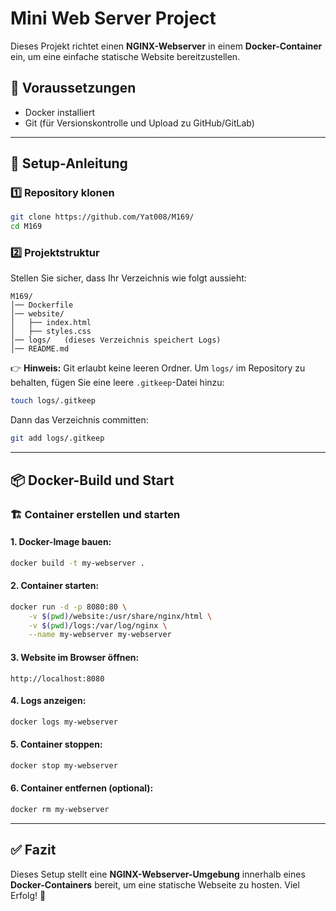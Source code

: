 # Mini Web Server Project

Dieses Projekt richtet einen **NGINX-Webserver** in einem **Docker-Container** ein, um eine einfache statische Website bereitzustellen. 

## 📌 Voraussetzungen
- Docker installiert
- Git (für Versionskontrolle und Upload zu GitHub/GitLab)

---

## 🚀 Setup-Anleitung

### 1️⃣ Repository klonen
```sh
git clone https://github.com/Yat008/M169/
cd M169
```

### 2️⃣ Projektstruktur
Stellen Sie sicher, dass Ihr Verzeichnis wie folgt aussieht:
```
M169/
│── Dockerfile
│── website/
│   ├── index.html
│   ├── styles.css
│── logs/   (dieses Verzeichnis speichert Logs)
│── README.md
```

👉 **Hinweis:** Git erlaubt keine leeren Ordner. Um `logs/` im Repository zu behalten, fügen Sie eine leere `.gitkeep`-Datei hinzu:
```sh
touch logs/.gitkeep
```
Dann das Verzeichnis committen:
```sh
git add logs/.gitkeep
```

---

## 📦 Docker-Build und Start

### 🏗️ Container erstellen und starten
#### 1. Docker-Image bauen:
```sh
docker build -t my-webserver .
```

#### 2. Container starten:
```sh
docker run -d -p 8080:80 \
    -v $(pwd)/website:/usr/share/nginx/html \
    -v $(pwd)/logs:/var/log/nginx \
    --name my-webserver my-webserver
```

#### 3. Website im Browser öffnen:
```
http://localhost:8080
```

#### 4. Logs anzeigen:
```sh
docker logs my-webserver
```

#### 5. Container stoppen:
```sh
docker stop my-webserver
```

#### 6. Container entfernen (optional):
```sh
docker rm my-webserver
```

---

## ✅ Fazit
Dieses Setup stellt eine **NGINX-Webserver-Umgebung** innerhalb eines **Docker-Containers** bereit, um eine statische Webseite zu hosten. Viel Erfolg! 🚀


